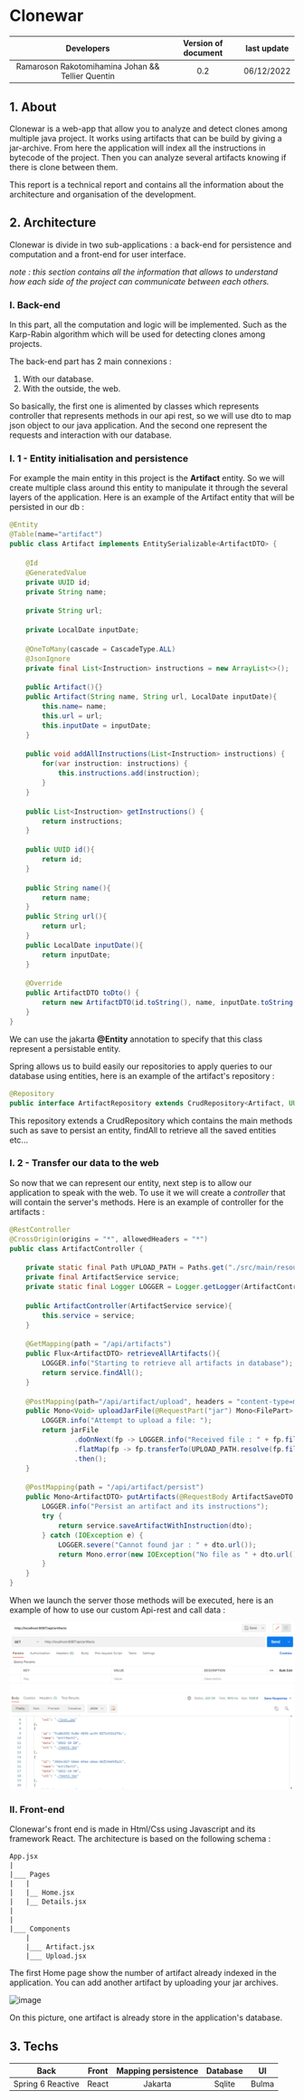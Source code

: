 # Clonewar

| Developers | Version of document | last update |
| :---------: |:-------------------:|:-----------:|
| Ramaroson Rakotomihamina Johan && Tellier Quentin |         0.2         | 06/12/2022  |

## 1. About 
Clonewar is a web-app that allow you to analyze and detect clones among multiple java project. 
It works using artifacts that can be build by giving a jar-archive. From here the application will index all the instructions in bytecode of the project. Then you can analyze several artifacts knowing if there is clone between them.

This report is a technical report and contains all the information about the architecture and organisation 
of the development.
## 2. Architecture
Clonewar is divide in two sub-applications : a back-end for persistence and computation and a front-end for user interface.

*note : this section contains all the information that allows to understand how each 
side of the project can communicate between each others.*

### I. Back-end
In this part, all the computation and logic will be implemented. Such as the Karp-Rabin algorithm which will be used for detecting clones among projects. 

The back-end part has 2 main connexions :
1. With our database.
2. With the outside, the web.

So basically, the first one is alimented by classes which represents controller that represents methods in our api rest, so we will use dto to map json object to our java application. 
And the second one represent the requests and interaction with our database. 

### I. 1 - Entity initialisation and persistence

For example the main entity in this project is the **Artifact** entity. So we will create
multiple class around this entity to manipulate it through the several layers of the application.
Here is an example of the Artifact entity that will be persisted in our db :

```java
@Entity
@Table(name="artifact")
public class Artifact implements EntitySerializable<ArtifactDTO> {

    @Id
    @GeneratedValue
    private UUID id;
    private String name;

    private String url;

    private LocalDate inputDate;

    @OneToMany(cascade = CascadeType.ALL)
    @JsonIgnore
    private final List<Instruction> instructions = new ArrayList<>();

    public Artifact(){}
    public Artifact(String name, String url, LocalDate inputDate){
        this.name= name;
        this.url = url;
        this.inputDate = inputDate;
    }

    public void addAllInstructions(List<Instruction> instructions) {
        for(var instruction: instructions) {
            this.instructions.add(instruction);
        }
    }

    public List<Instruction> getInstructions() {
        return instructions;
    }

    public UUID id(){
        return id;
    }

    public String name(){
        return name;
    }
    public String url(){
        return url;
    }
    public LocalDate inputDate(){
        return inputDate;
    }

    @Override
    public ArtifactDTO toDto() {
        return new ArtifactDTO(id.toString(), name, inputDate.toString(), url);
    }
}
```
We can use the jakarta **@Entity** annotation to specify that this class represent a persistable entity.

Spring allows us to build easily our repositories to apply queries to our database using entities, here is an 
example of the artifact's repository : 
```java
@Repository
public interface ArtifactRepository extends CrudRepository<Artifact, UUID> {}
```
 This repository extends a CrudRepository which contains the main methods such as save to persist an entity, findAll to retrieve all the saved entities etc...

### I. 2 - Transfer our data to the web

So now that we can represent our entity, next step is to allow our application to speak with the web. 
To use it we will create a *controller* that will contain the server's methods. 
Here is an example of controller for the artifacts : 

```java
@RestController
@CrossOrigin(origins = "*", allowedHeaders = "*")
public class ArtifactController {
    
    private static final Path UPLOAD_PATH = Paths.get("./src/main/resources/upload/");
    private final ArtifactService service;
    private static final Logger LOGGER = Logger.getLogger(ArtifactController.class.getName());
    
    public ArtifactController(ArtifactService service){
        this.service = service;
    }

    @GetMapping(path = "/api/artifacts")
    public Flux<ArtifactDTO> retrieveAllArtifacts(){
        LOGGER.info("Starting to retrieve all artifacts in database");
        return service.findAll();
    }

    @PostMapping(path="/api/artifact/upload", headers = "content-type=multipart/*")
    public Mono<Void> uploadJarFile(@RequestPart("jar") Mono<FilePart> jarFile){
        LOGGER.info("Attempt to upload a file: ");
        return jarFile
                .doOnNext(fp -> LOGGER.info("Received file : " + fp.filename()))
                .flatMap(fp -> fp.transferTo(UPLOAD_PATH.resolve(fp.filename())))
                .then();
    }

    @PostMapping(path = "/api/artifact/persist")
    public Mono<ArtifactDTO> putArtifacts(@RequestBody ArtifactSaveDTO dto){
        LOGGER.info("Persist an artifact and its instructions");
        try {
            return service.saveArtifactWithInstruction(dto);
        } catch (IOException e) {
            LOGGER.severe("Cannot found jar : " + dto.url());
            return Mono.error(new IOException("No file as " + dto.url() + " found"));
        }
    }
}
```

When we launch the server those methods will be executed, here is an example of how to use our custom Api-rest and call data : 

![image](./postman-spec-getMethods.png)

### II. Front-end

Clonewar's front end is made in Html/Css using Javascript and its framework React. 
The architecture is based on the following schema : 

```
App.jsx
|
|___ Pages
|   |
|   |__ Home.jsx
|   |__ Details.jsx
|
|
|___ Components
    |
    |___ Artifact.jsx
    |___ Upload.jsx
```

The first Home page show the number of artifact already indexed in the application. 
You can add another artifact by uploading your jar archives. 

![image](./assets/front-page1-specV1.png)

On this picture, one artifact is already store in the application's database. 

## 3. Techs

|       Back        | Front | Mapping persistence | Database | UI |
|:-----------------:|:-----:|:------:| :--------:|:-------:| 
| Spring 6 Reactive | React | Jakarta | Sqlite | Bulma

